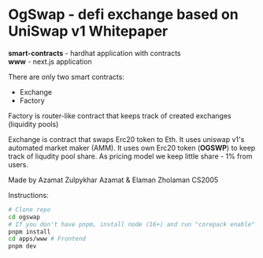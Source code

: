 # OgSwap - defi exchange based on UniSwap v1 Whitepaper

**smart-contracts** - hardhat application with contracts <br>
**www** - next.js application

There are only two smart contracts:
- Exchange
- Factory

Factory is router-like contract that keeps track of created exchanges (liquidity pools)

Exchange is contract that swaps Erc20 token to Eth. It uses uniswap v1's automated market maker (AMM). It uses own Erc20 token (**OGSWP**) to keep track of liqudity pool share. As pricing model we keep little share - 1% from users.

Made by Azamat Zulpykhar Azamat & Elaman Zholaman CS2005

Instructions:
```bash
# Clone repo
cd ogswap
# If you don't have pnpm, install node (16+) and run "corepack enable"
pnpm install
cd apps/www # Frontend
pnpm dev
```
